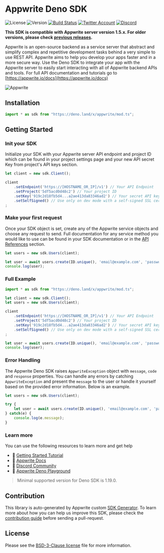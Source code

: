 # Appwrite Deno SDK

![License](https://img.shields.io/github/license/appwrite/sdk-for-deno.svg?style=flat-square)
![Version](https://img.shields.io/badge/api%20version-1.5.0-blue.svg?style=flat-square)
[![Build Status](https://img.shields.io/travis/com/appwrite/sdk-generator?style=flat-square)](https://travis-ci.com/appwrite/sdk-generator)
[![Twitter Account](https://img.shields.io/twitter/follow/appwrite?color=00acee&label=twitter&style=flat-square)](https://twitter.com/appwrite)
[![Discord](https://img.shields.io/discord/564160730845151244?label=discord&style=flat-square)](https://appwrite.io/discord)

**This SDK is compatible with Appwrite server version 1.5.x. For older versions, please check [previous releases](https://github.com/appwrite/sdk-for-deno/releases).**

Appwrite is an open-source backend as a service server that abstract and simplify complex and repetitive development tasks behind a very simple to use REST API. Appwrite aims to help you develop your apps faster and in a more secure way. Use the Deno SDK to integrate your app with the Appwrite server to easily start interacting with all of Appwrite backend APIs and tools. For full API documentation and tutorials go to [https://appwrite.io/docs](https://appwrite.io/docs)


![Appwrite](https://appwrite.io/images/github.png)

## Installation

```javascript
import * as sdk from "https://deno.land/x/appwrite/mod.ts";
```


## Getting Started

### Init your SDK
Initialize your SDK with your Appwrite server API endpoint and project ID which can be found in your project settings page and your new API secret Key from project's API keys section.

```typescript
let client = new sdk.Client();

client
    .setEndpoint('https://[HOSTNAME_OR_IP]/v1') // Your API Endpoint
    .setProject('5df5acd0d48c2') // Your project ID
    .setKey('919c2d18fb5d4...a2ae413da83346ad2') // Your secret API key
    .setSelfSigned() // Use only on dev mode with a self-signed SSL cert
;
```

### Make your first request

Once your SDK object is set, create any of the Appwrite service objects and choose any request to send. Full documentation for any service method you would like to use can be found in your SDK documentation or in the [API References](https://appwrite.io/docs) section.

```typescript
let users = new sdk.Users(client);

let user = await users.create(ID.unique(), 'email@example.com', 'password');
console.log(user);
```

### Full Example
```typescript
import * as sdk from "https://deno.land/x/appwrite/mod.ts";

let client = new sdk.Client();
let users = new sdk.Users(client);

client
    .setEndpoint('https://[HOSTNAME_OR_IP]/v1') // Your API Endpoint
    .setProject('5df5acd0d48c2') // Your project ID
    .setKey('919c2d18fb5d4...a2ae413da83346ad2') // Your secret API key
    .setSelfSigned() // Use only on dev mode with a self-signed SSL cert
;

let user = await users.create(ID.unique(), 'email@example.com', 'password');
console.log(user);
```

### Error Handling
The Appwrite Deno SDK raises `AppwriteException` object with `message`, `code` and `response` properties. You can handle any errors by catching `AppwriteException` and present the `message` to the user or handle it yourself based on the provided error information. Below is an example.

```typescript
let users = new sdk.Users(client);

try {
    let user = await users.create(ID.unique(), 'email@example.com', 'password');
} catch(e) {
    console.log(e.message);
}
```

### Learn more
You can use the following resources to learn more and get help
- 🚀 [Getting Started Tutorial](https://appwrite.io/docs/getting-started-for-server)
- 📜 [Appwrite Docs](https://appwrite.io/docs)
- 💬 [Discord Community](https://appwrite.io/discord)
- 🚂 [Appwrite Deno Playground](https://github.com/appwrite/playground-for-deno)


> Minimal supported version for Deno SDK is 1.19.0.

## Contribution

This library is auto-generated by Appwrite custom [SDK Generator](https://github.com/appwrite/sdk-generator). To learn more about how you can help us improve this SDK, please check the [contribution guide](https://github.com/appwrite/sdk-generator/blob/master/CONTRIBUTING.md) before sending a pull-request.

## License

Please see the [BSD-3-Clause license](https://raw.githubusercontent.com/appwrite/appwrite/master/LICENSE) file for more information.